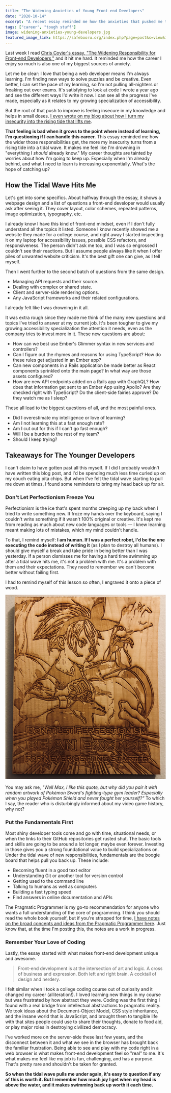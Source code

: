```yaml
---
title: "The Widening Anxieties of Young Front-end Developers"
date: "2020-10-14"
excerpt: "A recent essay reminded me how the anxieties that pushed me to become a better developer are often drowning me instead."
tags: ["career", "tough stuff"]
image: widening-anxieties-young-developers.jpg
featured_image_link: https://safebooru.org/index.php?page=post&s=view&id=3058516
---
```


Last week I read [Chris Coyier's essay, "The Widening Responsibility for Front-end Developers,"](https://css-tricks.com/the-widening-responsibility-for-front-end-developers/) and it hit me hard. It reminded me how the career I enjoy so much is also one of my biggest sources of anxiety.

Let me be clear: I love that being a web developer means I'm always learning. I'm finding new ways to solve puzzles and be creative. Even better, I can set the pace of my learning, so I'm not pulling all-nighters or freaking out over exams. It's satisfying to look at code I wrote a year ago and see the different ways I'd write it now. I can see all the progress I've made, especially as it relates to my growing specialization of accessibility.

But the root of that push to improve is feeling insecure in my knowledge and helps in small doses. [I even wrote on my blog about how I turn my insecurity into the rising tide that lifts me](https://www.maxwellantonucci.com/posts/2019/07/21/insecure-programmer/).

**That feeling is bad when it grows to the point where instead of learning, I'm questioning if I can handle this career.** This essay reminded me how the wider those responsibilities get, the more my insecurity turns from a rising tide into a tidal wave. It makes me feel like I'm drowning in "everything I *should* already know." My career thoughts are tainted by worries about how I'm going to keep up. Especially when I'm already behind, and what I need to learn is increasing exponentially. What's the hope of catching up?

## How the Tidal Wave Hits Me

Let's get into some specifics. About halfway through the essay, it shows a webpage design and a list of questions a front-end developer would usually ask after seeing it. They cover layout, color schemes, repeated patterns, image optimization, typography, etc.

I already know I have this kind of front-end mindset, even if I don't fully understand all the topics it listed. Someone I know recently showed me a website they made for a college course, and right away I started inspecting it on my laptop for accessibility issues, possible CSS refactors, and responsiveness. The person didn't ask me too, and I was so engrossed I couldn't see their reactions. But I assume people always like it when I offer piles of unwanted website criticism. It's the best gift one can give, as I tell myself.

Then I went further to the second batch of questions from the same design.

* Managing API requests and their source.
* Dealing with complex or shared state.
* Client and server-side rendering options.
* Any JavaScript frameworks and their related configurations.

I already felt like I was drowning in it all.

It was extra rough since they made me think of the many new questions and topics I've tried to answer at my current job. It's been tougher to give my growing accessibility specialization the attention it needs, even as the company tries to invest more in it. These new questions are about:

* How can we best use Ember's Glimmer syntax in new services and controllers?
* Can I figure out the rhymes and reasons for using TypeScript? How do these rules get adjusted in an Ember app?
* Can new components in a Rails application be made better as React components sprinkled onto the main page? In what way are those assets configured?
* How are new API endpoints added on a Rails app with GraphQL? How does that information get sent to an Ember App using Apollo? Are they checked right with TypeScript? Do the client-side fairies approve? Do they watch me as I sleep?

These all lead to the biggest questions of all, and the most painful ones.

* Did I overestimate my intelligence or love of learning?
* Am I not learning this at a fast enough rate?
* Am I cut out for this if I can't go fast enough?
* Will I be a burden to the rest of my team?
* Should I keep trying?

## Takeaways for The Younger Developers

I can't claim to have gotten past all this myself. If I did I probably wouldn't have written this blog post, and I'd be spending much less time curled up on my couch eating pita chips. But when I've felt the tidal wave starting to pull me down at times, I found some reminders to bring my head back up for air.

### Don't Let Perfectionism Freeze You

Perfectionism is the ice that's spent months creeping up my back when I tried to write something new. It froze my hands over the keyboard, saying I couldn't write something if it wasn't 100% original or creative. It's kept me from reading as much about new code languages or tools — I knew learning meant making lots of mistakes, which my mind couldn't handle.

To that, I remind myself: **I am human. If I was a perfect robot, I'd be the one executing the code instead of writing it** (as I plan to destroy all humans). I should give myself a break and take pride in being better than I was yesterday. If a person dismisses me for having a hard time swimming up after a tidal wave hits me, it's not a problem with me. It's a problem with them and their expectations. They need to remember we can't become better without failing first.

I had to remind myself of this lesson so often, I engraved it onto a piece of wood.

<img class="block mx-auto mb-4 sm--width-75 md--width-50" src="/assets/images/posts/widening-anxieties-young-developers/perfection-excuse.jpg" alt="A piece of wood with the quote 'don't let perfectionism be an excuse for never getting started' engraved into it." />

You may ask me, _"Well Max, I like this quote, but why did you pair it with random artwork of Pokémon Sword's fighting-type gym leader? Especially when you played Pokémon Shield and never fought her yourself?"_ To which I say, the reader who is disturbingly informed about my video game history, why not?

### Put the Fundamentals First

Most shiny developer tools come and go with time, situational needs, or when the links to their GitHub repositories get rusted shut. The basic tools and skills are going to be around a lot longer, maybe even forever. Investing in those gives you a strong foundational value to build specializations on. Under the tidal wave of new responsibilities, fundamentals are the boogie board that helps pull you back up. These include:

* Becoming fluent in a good text editor
* Understanding Git or another tool for version control
* Getting used to the command line
* Talking to humans as well as computers
* Building a fast typing speed
* Find answers in online documentation and APIs

The Pragmatic Programmer is my go-to recommendation for anyone who wants a full understanding of the core of programming. I think you should read the whole book yourself, but if you're strapped for time, [I have notes on the broad concepts and ideas from the Pragmatic Programmer here](https://www.exocortex.maxwellantonucci.com/posts/pragmaticprogrammer/pragmaticapproach/). Just know that, at the time I'm posting this, the notes are a work in progress.

### Remember Your Love of Coding

Lastly, the essay started with what makes front-end development unique and awesome.

> Front-end development is at the intersection of art and logic. A cross of business and expression. Both left and right brain. A cocktail of design and nerdery.

I felt similar when I took a college coding course out of curiosity and it changed my career (alliteration!). I loved learning new things in my course but was frustrated by how abstract they were. Coding was the first thing I found with a real bridge from intellectual abstractions to pragmatic reality. We took ideas about the Document-Object Model, CSS style inheritance, and the insane world that is JavaScript, and brought them to tangible life with that sites people could use to share their thoughts, donate to food aid, or play major roles in destroying civilized democracy.

I've worked more on the server-side these last few years, and the disconnect between it and what we see in the browser has brought back the familiar frustration. Being able to see and play with my code right in a web browser is what makes front-end development feel so "real" to me. It's what makes me feel like my job is fun, challenging, and has a purpose. That's pretty rare and shouldn't be taken for granted.

**So when the tidal wave pulls me under again, it's easy to question if any of this is worth it. But I remember how much joy I get when my head is above the water, and it makes swimming back up worth it each time.**

